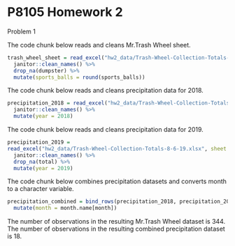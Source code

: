 P8105 Homework 2
================

Problem 1

The code chunk below reads and cleans Mr.Trash Wheel sheet.

``` r
trash_wheel_sheet = read_excel("hw2_data/Trash-Wheel-Collection-Totals-8-6-19.xlsx", sheet = "Mr. Trash Wheel", range = "A2:N408") %>%
  janitor::clean_names() %>%
  drop_na(dumpster) %>%
  mutate(sports_balls = round(sports_balls))
```

The code chunk below reads and cleans precipitation data for 2018.

``` r
precipitation_2018 = read_excel("hw2_data/Trash-Wheel-Collection-Totals-8-6-19.xlsx", sheet = "2018 Precipitation", range = "A2:B14") %>%
  janitor::clean_names() %>%
  mutate(year = 2018)
```

The code chunk below reads and cleans precipitation data for 2019.

``` r
precipitation_2019 = 
read_excel("hw2_data/Trash-Wheel-Collection-Totals-8-6-19.xlsx", sheet = "2019 Precipitation", range = "A2:B14") %>%
  janitor::clean_names() %>%
  drop_na(total) %>%
  mutate(year = 2019)
```

The code chunk below combines precipitation datasets and converts month
to a character variable.

``` r
precipitation_combined = bind_rows(precipitation_2018, precipitation_2019) %>%
  mutate(month = month.name[month])
```

The number of observations in the resulting Mr.Trash Wheel dataset is
344. The number of observations in the resulting combined precipitation
dataset is 18.
